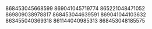 868453045668599
869041045719774
865221048471052
869809038978817
868453044639591
869041044103632
863455040369318
861144040985313
868453048185575
